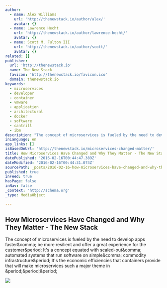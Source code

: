 ```yaml
---
author:
  - name: Alex Williams
    url: 'http://thenewstack.io/author/alex/'
    avatar: {}
  - name: Lawrence Hecht
    url: 'http://thenewstack.io/author/lawrence-hecht/'
    avatar: {}
  - name: Scott M. Fulton III
    url: 'http://thenewstack.io/author/scott/'
    avatar: {}
related: []
publisher:
  url: 'http://thenewstack.io'
  name: The New Stack
  favicon: 'http://thenewstack.io/favicon.ico'
  domain: thenewstack.io
keywords:
  - microservices
  - developer
  - container
  - vmware
  - application
  - architectural
  - docker
  - software
  - cantrill
  - ibm
description: "The concept of microservices is fueled by the need to develop apps faster, be more resilient and offer a great experience for the customer. It's a concept equated with scaled-out, automated systems that run software on simple, commodity infrastructure. It's the economic efficiencies that containers provide that will make microservices such a major theme in ..."
inLanguage: en
app_links: []
isBasedOnUrl: 'http://thenewstack.io/microservices-changed-matter/'
title: How Microservices Have Changed and Why They Matter - The New Stack
datePublished: '2016-02-16T00:44:47.389Z'
dateModified: '2016-02-16T00:44:31.074Z'
sourcePath: _posts/2016-02-16-how-microservices-have-changed-and-why-they-matter-the-new.md
published: true
inFeed: true
hasPage: false
inNav: false
_context: 'http://schema.org'
_type: MediaObject

---
```

<article style=""><h1>How Microservices Have Changed and Why They Matter - The New Stack</h1><p>The concept of microservices is fueled by the need to develop apps faster&amp;comma; be more resilient and offer a great experience for the customer&amp;period; It's a concept equated with scaled-out&amp;comma; automated systems that run software on simple&amp;comma; commodity infrastructure&amp;period; It's the economic efficiencies that containers provide that will make microservices such a major theme in &amp;period;&amp;period;&amp;period;</p><img src="http://thenewstack.io/wp-content/uploads/2016/02/cockcrofts-cartoon__2_.jpg" /></article>